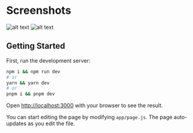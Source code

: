 # Screenshots

![alt text](https://i.ibb.co/ss2HzPy/c.png)
![alt text](https://i.ibb.co/YBsL8Df/d.png)

## Getting Started

First, run the development server:

```bash
npm i && npm run dev
# or
yarn && yarn dev
# or
pnpm i && pnpm dev
```

Open [http://localhost:3000](http://localhost:3000) with your browser to see the result.

You can start editing the page by modifying `app/page.js`. The page auto-updates as you edit the file.
